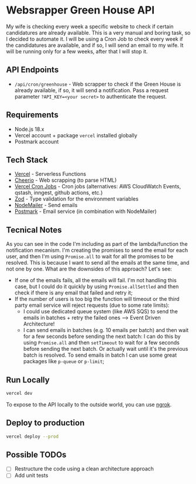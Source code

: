 # Websrapper Green House API

My wife is checking every week a specific website to check if certain candidatures are already available. This is a very manual and boring task, so I decided to automate it. I will be using a Cron Job to check every week if the candidatures are available, and if so, I will send an email to my wife. It will be running only for a few weeks, after that I will stop it.

## API Endpoints

- `/api/cron/greenhouse` - Web scrapper to check if the Green House is already available, if so, it will send a notification. Pass a request parameter `?API_KEY=<your secret>` to authenticate the request.

## Requirements

- Node.js 18.x
- Vercel account + package `vercel` installed globally
- Postmark account

## Tech Stack

- [Vercel](https://vercel.com/) - Serverless Functions
- [Cheerio](https://cheerio.js.org/) - Web scrapping (to parse HTML)
- [Vercel Cron Jobs](https://vercel.com/blog/cron-jobs) - Cron jobs (alternatives: AWS CloudWatch Events, qstash, inngest, github actions, etc.)
- [Zod](https://zod.dev) - Type validation for the environment variables
- [NodeMailer](https://nodemailer.com/about/) - Send emails
- [Postmark](https://postmarkapp.com/) - Email service (in combination with NodeMailer)

## Tecnical Notes

As you can see in the code I'm including as part of the lambda/function the notification mecanism. I'm creating the promises to send the email for each user, and then I'm using `Promise.all` to wait for all the promises to be resolved. This is because I want to send all the emails at the same time, and not one by one. What are the downsides of this approach? Let's see:

- If one of the emails fails, all the emails will fail. I'm not handling this case, but I could do it quickly by using `Promise.allSettled` and then check if there is any email that failed and retry it;
- If the number of users is too big the function will timeout or the third party email service will reject requests (due to some rate limits):
  - I could use dedicated queue system (like AWS SQS) to send the emails in batches + retry the failed ones --> Event Driven Architecture!
  - I can send emails in batches (e.g. 10 emails per batch) and then wait for a few seconds before sending the next batch: I can do this by using `Promise.all` and then `setTimeout` to wait for a few seconds before sending the next batch. Or actually wait until it's the previous batch is resolved. To send emails in batch I can use some great packages like `p-queue` or `p-limit`;

## Run Locally

```bash
vercel dev
```

To expose to the API locally to the outside world,
you can use [ngrok](https://ngrok.com/).

## Deploy to production

```bash
vercel deploy --prod
```

## Possible TODOs

- [ ] Restructure the code using a clean architecture approach
- [ ] Add unit tests
